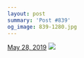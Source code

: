 ```yaml
---
layout: post
summary: 'Post #839'
og_image: 839-1280.jpg
---
```


<p>
  <time>
    <a href="/839">May 28, 2019</a>
  </time>
  <a href="/839">
    <img src="{{ site.assets_url }}/839-640.jpg" srcset="{{ site.assets_url }}/839-320.jpg 320w, {{ site.assets_url }}/839-640.jpg 640w, {{ site.assets_url }}/839-960.jpg 960w, {{ site.assets_url }}/839-1280.jpg 1280w" sizes="(min-width: 700px) 50vw, calc(100vw - 2rem)" />
  </a>
</p>
